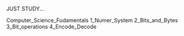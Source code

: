 JUST STUDY...

Computer_Science_Fudamentals
  1_Numer_System
  2_Bits_and_Bytes
  3_Bit_operations
  4_Encode_Decode
